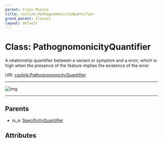 ```yaml
---
parent: Class Mixins
title: csolink:PathognomonicityQuantifier
grand_parent: Classes
layout: default
---
```


# Class: PathognomonicityQuantifier


A relationship quantifier between a variant or symptom and a error, which is high when the presence of the feature implies the existence of the error

URI: [csolink:PathognomonicityQuantifier](https://w3id.org/csolink/vocab/PathognomonicityQuantifier)


---

![img](http://yuml.me/diagram/nofunky;dir:TB/class/[SpecificityQuantifier],[SpecificityQuantifier]%5E-[PathognomonicityQuantifier])

---


## Parents

 *  is_a: [SpecificityQuantifier](SpecificityQuantifier.md)

## Attributes

